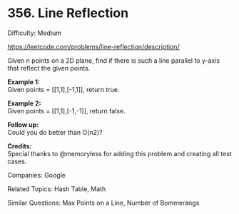 # 356. Line Reflection

Difficulty: Medium

https://leetcode.com/problems/line-reflection/description/

Given n points on a 2D plane, find if there is such a line parallel to y-axis that reflect the given points.

**Example 1:**  
Given points = [[1,1],[-1,1]], return true.

**Example 2:**  
Given points = [[1,1],[-1,-1]], return false.

**Follow up:**  
Could you do better than O(n2)?

**Credits:**  
Special thanks to @memoryless for adding this problem and creating all test cases.

Companies: Google

Related Topics: Hash Table, Math

Similar Questions: Max Points on a Line, Number of Bommerangs
